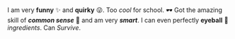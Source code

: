 I am very **funny** ✨ and **quirky** 😜.
Too _cool_ for school. 🕶️
Got the amazing skill of _**common sense**_ 🧠 and am very _**smart**_.
I can even perfectly **eyeball** 👀 _ingredients_.
Can _Survive_.
